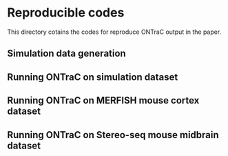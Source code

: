 # Reproducible codes

This directory cotains the codes for reproduce ONTraC output in the paper.

## Simulation data generation

## Running ONTraC on simulation dataset

## Running ONTraC on MERFISH mouse cortex dataset

## Running ONTraC on Stereo-seq mouse midbrain dataset
